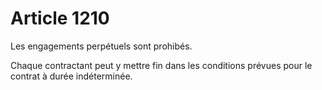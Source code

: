 # Article 1210

<p>Les engagements perpétuels sont prohibés. </p><p> Chaque contractant peut y mettre fin dans les conditions prévues pour le contrat à durée indéterminée. </p>